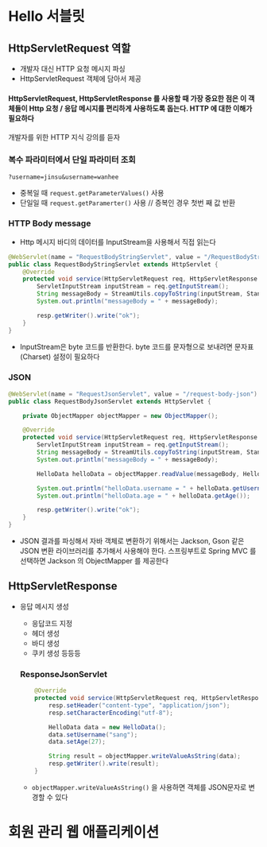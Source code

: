 # Hello 서블릿

## HttpServletRequest 역할

- 개발자 대신 HTTP 요청 메시지 파싱
- HttpServletRequest 객체에 담아서 제공

 #### HttpServletRequest, HttpServletResponse 를 사용할 때 가장 중요한 점은 이 객체들이 Http 요청 / 응답 메시지를 편리하게 사용하도록 돕는다. HTTP 에 대한 이해가 필요하다 

개발자를 위한  HTTP 지식 강의를 듣자 



### 복수 파라미터에서 단일 파라미터 조회

`?username=jinsu&username=wanhee`

- 중복일 때 `request.getParameterValues()`  사용
- 단일일 때 `request.getParamerter()` 사용 // 증복인 경우 첫번 째 값 반환



### HTTP Body message

- Http 메시지 바디의 데이터를 InputStream을 사용해서 직접 읽는다 

```java
@WebServlet(name = "RequestBodyStringServlet", value = "/RequestBodyStringServlet")
public class RequestBodyStringServlet extends HttpServlet {
    @Override
    protected void service(HttpServletRequest req, HttpServletResponse resp) throws ServletException, IOException {
        ServletInputStream inputStream = req.getInputStream();
        String messageBody = StreamUtils.copyToString(inputStream, StandardCharsets.UTF_8);
        System.out.println("messageBody = " + messageBody);

        resp.getWriter().write("ok");
    }
}
```

- InputStream은 byte 코드를 반환한다. byte 코드를 문자형으로 보내려면 문자표(Charset) 설정이 필요하다 



### JSON

```java
@WebServlet(name = "RequestJsonServlet", value = "/request-body-json")
public class RequestBodyJsonServlet extends HttpServlet {

    private ObjectMapper objectMapper = new ObjectMapper();

    @Override
    protected void service(HttpServletRequest req, HttpServletResponse resp) throws ServletException, IOException {
        ServletInputStream inputStream = req.getInputStream();
        String messageBody = StreamUtils.copyToString(inputStream, StandardCharsets.UTF_8);
        System.out.println("messageBody = " + messageBody);

        HelloData helloData = objectMapper.readValue(messageBody, HelloData.class);

        System.out.println("helloData.username = " + helloData.getUsername());
        System.out.println("helloData.age = " + helloData.getAge());

        resp.getWriter().write("ok");
    }
}
```

- JSON 결과를 파싱해서 자바 객체로 변환하기 위해서는 Jackson, Gson 같은 JSON 변환 라이브러리를 추가해서 사용해야 한다. 스프링부트로 Spring MVC 를 선택하면 Jackson 의 ObjectMapper 를 제공한다 

  

## HttpServletResponse

- 응답 메시지 생성

  - 응답코드 지정
  - 헤더 생성
  - 바디 생성
  - 쿠키 생성 등등등

  ### ResponseJsonServlet

  ```java
      @Override
      protected void service(HttpServletRequest req, HttpServletResponse resp) throws ServletException, IOException {
          resp.setHeader("content-type", "application/json");
          resp.setCharacterEncoding("utf-8");
  
          HelloData data = new HelloData();
          data.setUsername("sang");
          data.setAge(27);
  
          String result = objectMapper.writeValueAsString(data);
          resp.getWriter().write(result);
      }
  ```

  - `objectMapper.writeValueAsString()` 을 사용하면 객체를 JSON문자로 변경할 수 있다 

    

# 회원 관리 웹 애플리케이션

